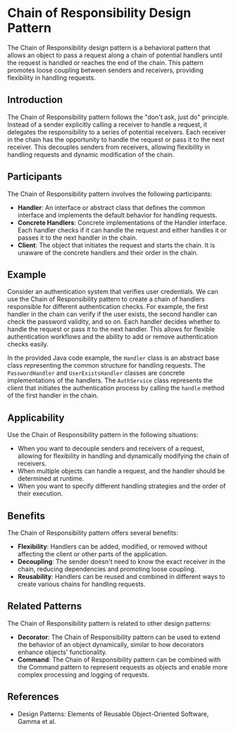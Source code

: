 # Chain of Responsibility Design Pattern

The Chain of Responsibility design pattern is a behavioral pattern that allows an object to pass a request along a chain of potential handlers until the request is handled or reaches the end of the chain. This pattern promotes loose coupling between senders and receivers, providing flexibility in handling requests.

## Introduction

The Chain of Responsibility pattern follows the "don't ask, just do" principle. Instead of a sender explicitly calling a receiver to handle a request, it delegates the responsibility to a series of potential receivers. Each receiver in the chain has the opportunity to handle the request or pass it to the next receiver. This decouples senders from receivers, allowing flexibility in handling requests and dynamic modification of the chain.

## Participants

The Chain of Responsibility pattern involves the following participants:

- **Handler**: An interface or abstract class that defines the common interface and implements the default behavior for handling requests.
- **Concrete Handlers**: Concrete implementations of the Handler interface. Each handler checks if it can handle the request and either handles it or passes it to the next handler in the chain.
- **Client**: The object that initiates the request and starts the chain. It is unaware of the concrete handlers and their order in the chain.

## Example

Consider an authentication system that verifies user credentials. We can use the Chain of Responsibility pattern to create a chain of handlers responsible for different authentication checks. For example, the first handler in the chain can verify if the user exists, the second handler can check the password validity, and so on. Each handler decides whether to handle the request or pass it to the next handler. This allows for flexible authentication workflows and the ability to add or remove authentication checks easily.

In the provided Java code example, the `Handler` class is an abstract base class representing the common structure for handling requests. The `PasswordHandler` and `UserExistsHandler` classes are concrete implementations of the handlers. The `AuthService` class represents the client that initiates the authentication process by calling the `handle` method of the first handler in the chain.

## Applicability

Use the Chain of Responsibility pattern in the following situations:

- When you want to decouple senders and receivers of a request, allowing for flexibility in handling and dynamically modifying the chain of receivers.
- When multiple objects can handle a request, and the handler should be determined at runtime.
- When you want to specify different handling strategies and the order of their execution.

## Benefits

The Chain of Responsibility pattern offers several benefits:

- **Flexibility**: Handlers can be added, modified, or removed without affecting the client or other parts of the application.
- **Decoupling**: The sender doesn't need to know the exact receiver in the chain, reducing dependencies and promoting loose coupling.
- **Reusability**: Handlers can be reused and combined in different ways to create various chains for handling requests.

## Related Patterns

The Chain of Responsibility pattern is related to other design patterns:

- **Decorator**: The Chain of Responsibility pattern can be used to extend the behavior of an object dynamically, similar to how decorators enhance objects' functionality.
- **Command**: The Chain of Responsibility pattern can be combined with the Command pattern to represent requests as objects and enable more complex processing and logging of requests.

## References

- Design Patterns: Elements of Reusable Object-Oriented Software, Gamma et al.
